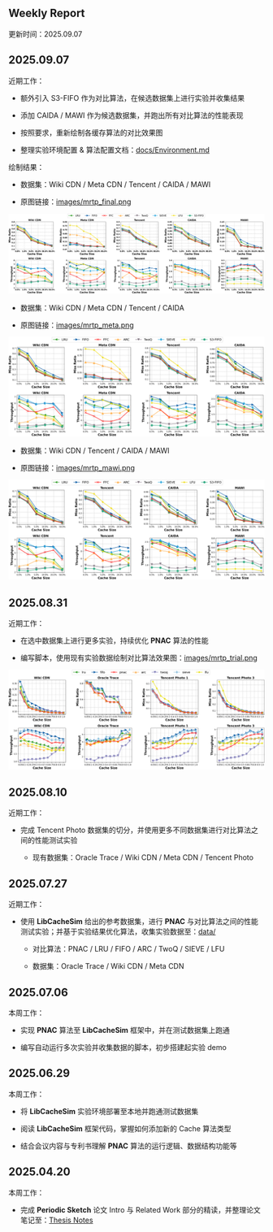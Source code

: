 ## Weekly Report

更新时间：2025.09.07

## 2025.09.07

近期工作：

+ 额外引入 S3-FIFO 作为对比算法，在候选数据集上进行实验并收集结果 

+ 添加 CAIDA / MAWI 作为候选数据集，并跑出所有对比算法的性能表现

+ 按照要求，重新绘制各缓存算法的对比效果图

+ 整理实验环境配置 & 算法配置文档：[docs/Environment.md](docs/Environment.md)

绘制结果：

+ 数据集：Wiki CDN / Meta CDN / Tencent / CAIDA / MAWI

+ 原图链接：[images/mrtp_final.png](images/mrtp_final.png)

![](images/mrtp_final.png)

+ 数据集：Wiki CDN / Meta CDN / Tencent / CAIDA 

+ 原图链接：[images/mrtp_meta.png](images/mrtp_meta.png)

![](images/mrtp_meta.png)

+ 数据集：Wiki CDN / Tencent / CAIDA / MAWI 

+ 原图链接：[images/mrtp_mawi.png](images/mrtp_mawi.png)

![](images/mrtp_mawi.png)

## 2025.08.31

近期工作：

+ 在选中数据集上进行更多实验，持续优化 **PNAC** 算法的性能

+ 编写脚本，使用现有实验数据绘制对比算法效果图：[images/mrtp_trial.png](images/mrtp_trial.png)

![](images/mrtp_trial.png)

## 2025.08.10

近期工作：

+ 完成 Tencent Photo 数据集的切分，并使用更多不同数据集进行对比算法之间的性能测试实验

  + 现有数据集：Oracle Trace / Wiki CDN / Meta CDN / Tencent Photo

## 2025.07.27

近期工作：

+ 使用 **LibCacheSim** 给出的参考数据集，进行 **PNAC** 与对比算法之间的性能测试实验；并基于实验结果优化算法，收集实验数据至：[data/](data/)

  + 对比算法：PNAC / LRU / FIFO / ARC / TwoQ / SIEVE / LFU
  
  + 数据集：Oracle Trace / Wiki CDN / Meta CDN


## 2025.07.06

本周工作：

+ 实现 **PNAC** 算法至 **LibCacheSim** 框架中，并在测试数据集上跑通

+ 编写自动运行多次实验并收集数据的脚本，初步搭建起实验 demo

## 2025.06.29

本周工作：

+ 将 **LibCacheSim** 实验环境部署至本地并跑通测试数据集

+ 阅读 **LibCacheSim** 框架代码，掌握如何添加新的 Cache 算法类型 

+ 结合会议内容与专利书理解 **PNAC** 算法的运行逻辑、数据结构功能等

## 2025.04.20

本周工作：

+ 完成 **Periodic Sketch** 论文 Intro 与 Related Work 部分的精读，并整理论文笔记至：[Thesis Notes](docs/ThesisNotes.md)
  